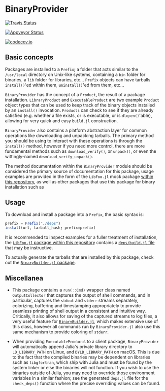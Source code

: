 # BinaryProvider

[![Travis Status](https://travis-ci.org/JuliaPackaging/BinaryProvider.jl.svg?branch=master)](https://travis-ci.org/JuliaPackaging/BinaryProvider.jl)

[![Appveyor Status](https://ci.appveyor.com/api/projects/status/0sbp28iie07c5dn3/branch/master?svg=true)](https://ci.appveyor.com/project/staticfloat/binaryprovider-jl-fu5p5/branch/master)

[![codecov.io](http://codecov.io/github/JuliaPackaging/BinaryProvider.jl/coverage.svg?branch=master)](http://codecov.io/github/JuliaPackaging/BinaryProvider.jl?branch=master)

## Basic concepts

Packages are installed to a `Prefix`; a folder that acts similar to the `/usr/local` directory on Unix-like systems, containing a `bin` folder for binaries, a `lib` folder for libraries, etc...  `Prefix` objects can have tarballs `install()`'ed within them, `uninstall()`'ed from them, etc...

`BinaryProvider` has the concept of a `Product`, the result of a package installation.  `LibraryProduct` and `ExecutableProduct` are two example `Product` object types that can be used to keep track of the binary objects installed by an `install()` invocation.  `Products` can check to see if they are already satisfied (e.g. whether a file exists, or is executable, or is `dlopen()`'able), allowing for very quick and easy `build.jl` construction.

`BinaryProvider` also contains a platform abstraction layer for common operations like downloading and unpacking tarballs.  The primary method you should be using to interact with these operations is through the `install()` method, however if you need more control, there are more fundamental methods such as `download_verify()`, or `unpack()`, or even the wittingly-named `download_verify_unpack()`.

The method documentation within the `BinaryProvider` module should be considered the primary source of documentation for this package, usage examples are provided in the form of the `LibFoo.jl` mock package [within this repository](test/LibFoo.jl), as well as other packages that use this package for binary installation such as 

## Usage

To download and install a package into a `Prefix`, the basic syntax is:
```julia
prefix = Prefix("./deps")
install(url, tarball_hash; prefix=prefix)
```

It is recommended to inspect examples for a fuller treatment of installation, the [`LibFoo.jl` package within this repository](test/LibFoo.jl) contains a [`deps/build.jl` file](test/LibFoo.jl/deps/build.jl) that may be instructive.

To actually generate the tarballs that are installed by this package, check out the [`BinaryBuilder.jl` package](https://github.com/JuliaPackaging/BinaryBuilder.jl).

## Miscellanea

* This package contains a `run(::Cmd)` wrapper class named `OutputCollector` that captures the output of shell commands, and in particular, captures the `stdout` and `stderr` streams separately, colorizing, buffering and timestamping appropriately to provide seamless printing of shell output in a consistent and intuitive way.  Critically, it also allows for saving of the captured streams to log files, a very useful feature for [`BinaryBuilder.jl`](https://github.com/JuliaPackaging/BinaryBuilder.jl), which makes extensive use of this class, however all commands run by `BinaryProvider.jl` also use this same mechanism to provide coloring of `stderr`.

* When providing `ExecutableProduct`s to a client package, `BinaryProvider` will automatically append Julia's private library directory to `LD_LIBRARY_PATH` on Linux, and `DYLD_LIBRARY_PATH` on macOS.  This is due to the fact that the compiled binaries may be dependent on libraries such as `libgfortran`, which ship with Julia and must be found by the system linker or else the binaries will not function.  If you wish to use the binaries outside of Julia, you may need to override those environment variables in a similar fashion; see the generated `deps.jl` file for the `check_deps()` function where the precise overriding values can be found.
